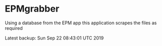 # EPMgrabber
Using a database from the EPM app this application scrapes the files as required


Latest backup: Sun Sep 22 08:43:01 UTC 2019
